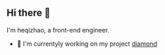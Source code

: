 ## Hi there 👋

I'm heqizhao, a front-end engineer.

- 🔭 I'm currentyly working on my project [diamond](https://github.com/hetchzhao/diamond)
